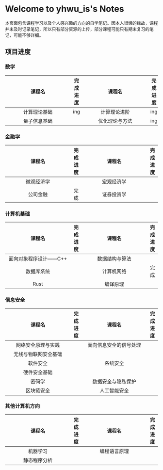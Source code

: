 # Welcome to yhwu_is's Notes

本页面包含课程学习以及个人感兴趣的方向的自学笔记。因本人很懒的缘故，课程并未及时记录笔记，所以只有部分资源的上传，部分课程可能只有期末复习的笔记，可能不够详细。

## 项目进度

### 数学

| <span style="display:inline-block;width:200px">课程名</span> | 完成进度 | <span style="display:inline-block;width:200px">课程名</span> | 完成进度 |
| :----------------------------------------------------------: | :------: | :----------------------------------------------------------: | :------: |
|                         计算理论基础                         |   ing    |                         计算理论进阶                         |   ing    |
|                         量子信息基础                         |          |                        优化理论与方法                        |   ing    |

### 金融学

| <span style="display:inline-block;width:200px">课程名</span> | 完成进度 | <span style="display:inline-block;width:200px">课程名</span> | 完成进度 |
| :----------------------------------------------------------: | :------: | :----------------------------------------------------------: | :------: |
|                          微观经济学                          |          |                          宏观经济学                          |          |
|                           公司金融                           |   完成   |                          证券投资学                          |          |

### 计算机基础

| <span style="display:inline-block;width:200px">课程名</span> | 完成进度 | <span style="display:inline-block;width:200px">课程名</span> | 完成进度 |
| :----------------------------------------------------------: | :------: | :----------------------------------------------------------: | :------: |
|                    面向对象程序设计——C++                     |          |                        数据结构与算法                        |          |
|                          数据库系统                          |          |                          计算机网络                          |   完成   |
|                             Rust                             |          |                           编译原理                           |          |

### 信息安全

| <span style="display:inline-block;width:200px">课程名</span> | 完成进度 | <span style="display:inline-block;width:200px">课程名</span> | 完成进度 |
| :----------------------------------------------------------: | :------: | :----------------------------------------------------------: | :------: |
|                      网络安全原理与实践                      |          |                    面向信息安全的信号处理                    |          |
|                     无线与物联网安全基础                     |          |                                                              |          |
|                           软件安全                           |          |                           系统安全                           |          |
|                         硬件安全基础                         |          |                                                              |          |
|                            密码学                            |          |                      数据安全与隐私保护                      |          |
|                          区块链安全                          |          |                         人工智能安全                         |          |

### 其他计算机方向

| <span style="display:inline-block;width:200px">课程名</span> | 完成进度 | <span style="display:inline-block;width:200px">课程名</span> | 完成进度 |
| :----------------------------------------------------------: | :------: | :----------------------------------------------------------: | :------: |
|                           机器学习                           |          |                         编程语言原理                         |          |
|                         静态程序分析                         |          |                                                              |          |

